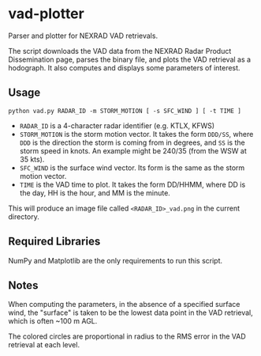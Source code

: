 # vad-plotter
Parser and plotter for NEXRAD VAD retrievals. 

The script downloads the VAD data from the NEXRAD Radar Product Dissemination page, parses the binary file, and plots the VAD retrieval as a hodograph. It also computes and displays some parameters of interest.

## Usage
```
python vad.py RADAR_ID -m STORM_MOTION [ -s SFC_WIND ] [ -t TIME ]
```
* `RADAR_ID` is a 4-character radar identifier (e.g. KTLX, KFWS)
* `STORM_MOTION` is the storm motion vector. It takes the form `DDD/SS`, where `DDD` is the direction the storm is coming from in degrees, and `SS` is the storm speed in knots. An example might be 240/35 (from the WSW at 35 kts).
* `SFC_WIND` is the surface wind vector. Its form is the same as the storm motion vector.
* `TIME` is the VAD time to plot. It takes the form DD/HHMM, where DD is the day, HH is the hour, and MM is the minute.

This will produce an image file called `<RADAR_ID>_vad.png` in the current directory.

## Required Libraries
NumPy and Matplotlib are the only requirements to run this script.

## Notes
When computing the parameters, in the absence of a specified surface wind, the "surface" is taken to be the lowest data point in the VAD retrieval, which is often ~100 m AGL.

The colored circles are proportional in radius to the RMS error in the VAD retrieval at each level.

